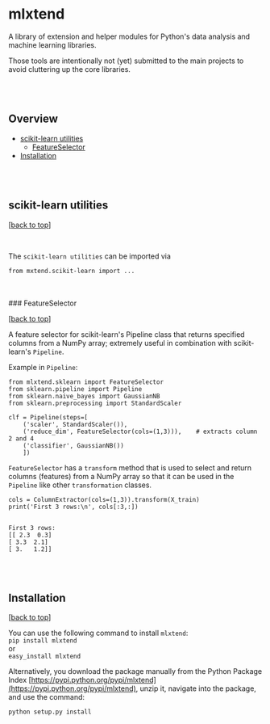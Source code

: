 mlxtend
===========================

A library of extension and helper modules for Python's data analysis and machine learning libraries.

Those tools are intentionally not (yet) submitted to the main projects to avoid cluttering up the core libraries.

<br>
<br>

## Overview

- [scikit-learn utilities](#scikit-learn-utilities)
	- [FeatureSelector](#featureselector) 
- [Installation](#installation)




<br>
<br>

## scikit-learn utilities

[[back to top](overview)]

<br>

The `scikit-learn utilities` can be imported via

	from mxtend.scikit-learn import ...

<br>
<br>
### FeatureSelector

[[back to top](overview)]

A feature selector for scikit-learn's Pipeline class that returns specified columns from a NumPy array; extremely useful in combination with scikit-learn's `Pipeline`.



Example in `Pipeline`:


	from mlxtend.sklearn import FeatureSelector
	from sklearn.pipeline import Pipeline
	from sklearn.naive_bayes import GaussianNB
	from sklearn.preprocessing import StandardScaler

	clf = Pipeline(steps=[
	    ('scaler', StandardScaler()),
    	('reduce_dim', FeatureSelector(cols=(1,3))),    # extracts column 2 and 4
    	('classifier', GaussianNB())   
    	]) 

`FeatureSelector` has a `transform` method that is used to select and return columns (features) from a NumPy array so that it can be used in the `Pipeline` like other `transformation` classes. 

	cols = ColumnExtractor(cols=(1,3)).transform(X_train)
	print('First 3 rows:\n', cols[:3,:])
	
	
	First 3 rows:
 	[[ 2.3  0.3]
 	[ 3.3  2.1]
 	[ 3.   1.2]]
        
<br>
<br>

## Installation

[[back to top](overview)]

You can use the following command to install `mlxtend`:  
`pip install mlxtend`  
 or    
`easy_install mlxtend`  

Alternatively, you download the package manually from the Python Package Index [https://pypi.python.org/pypi/mlxtend](https://pypi.python.org/pypi/mlxtend), unzip it, navigate into the package, and use the command:

`python setup.py install`  
